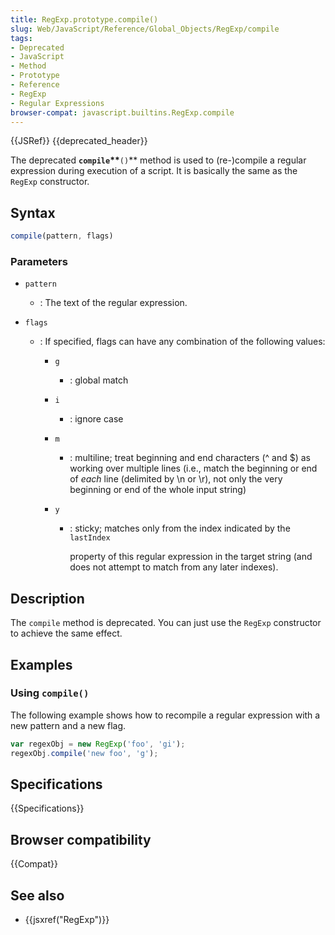 ```yaml
---
title: RegExp.prototype.compile()
slug: Web/JavaScript/Reference/Global_Objects/RegExp/compile
tags:
- Deprecated
- JavaScript
- Method
- Prototype
- Reference
- RegExp
- Regular Expressions
browser-compat: javascript.builtins.RegExp.compile
---
```

{{JSRef}} {{deprecated_header}}

The deprecated **`compile`\*\***`()`\*\* method is used to (re-)compile a
regular expression during execution of a script. It is basically the same as the
`RegExp` constructor.

## Syntax

```js
compile(pattern, flags)
```

### Parameters

- `pattern`
  - : The text of the regular expression.
- `flags`

  - : If specified, flags can have any combination of the following values:

    - `g`
      - : global match
    - `i`
      - : ignore case
    - `m`
      - : multiline; treat beginning and end characters (^ and $) as working
        over multiple lines (i.e., match the beginning or end of _each_ line
        (delimited by \n or \r), not only the very beginning or end of the whole
        input string)
    - `y`

      - : sticky; matches only from the index indicated by the `lastIndex`

        property of this regular expression in the target string (and does not
        attempt to match from any later indexes).

## Description

The `compile` method is deprecated. You can just use the `RegExp` constructor to
achieve the same effect.

## Examples

### Using `compile()`

The following example shows how to recompile a regular expression with a new
pattern and a new flag.

```js
var regexObj = new RegExp('foo', 'gi');
regexObj.compile('new foo', 'g');
```

## Specifications

{{Specifications}}

## Browser compatibility

{{Compat}}

## See also

- {{jsxref("RegExp")}}

